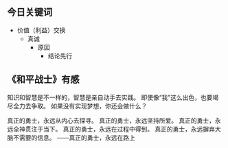 ## 今日关键词

- 价值（利益）交换
	- 真诚
		- 原因
			- 结论先行

## 《和平战士》有感

知识和智慧是不一样的，智慧是亲自动手去实践。
即使像“我”这么出色，也要竭尽全力去争取。
如果没有实现梦想，你还会做什么？

真正的勇士，永远从内心去探寻。
真正的勇士，永远坚持所爱。
真正的勇士，永远全神贯注于当下。
真正的勇士，永远在过程中得到。
真正的勇士，永远摒弃大脑不需要的信息。
							——真正的勇士，永远在路上